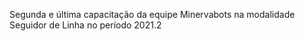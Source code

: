 Segunda e última capacitação da equipe Minervabots na modalidade Seguidor de Linha no período 2021.2
